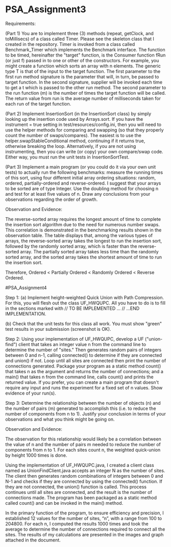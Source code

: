 # PSA_Assignment3

 Requirements:
 
 (Part 1) You are to implement three (3) methods (repeat, getClock, and toMillisecs) of a class called Timer. Please see the skeleton class that I created in the repository. Timer is invoked from a class called Benchmark_Timer which implements the Benchmark interface.
The function to be timed, hereinafter the "target" function, is the Consumer function fRun (or just f) passed in to one or other of the constructors. For example, you might create a function which sorts an array with n elements.
The generic type T is that of the input to the target function.
The first parameter to the first run method signature is the parameter that will, in turn, be passed to target function. In the second signature, supplier will be invoked each time to get a t which is passed to the other run method. The second parameter to the run function (m) is the number of times the target function will be called. The return value from run is the average number of milliseconds taken for each run of the target function.

(Part 2) Implement InsertionSort (in the InsertionSort class) by simply looking up the insertion code used by Arrays.sort. If you have the instrument = true setting in test/resources/config.ini, then you will need to use the helper methods for comparing and swapping (so that they properly count the number of swaps/compares). The easiest is to use the helper.swapStableConditional method, continuing if it returns true, otherwise breaking the loop. Alternatively, if you are not using instrumenting, then you can write (or copy) your own compare/swap code. Either way, you must run the unit tests in InsertionSortTest.

(Part 3) Implement a main program (or you could do it via your own unit tests) to actually run the following benchmarks: measure the running times of this sort, using four different initial array ordering situations: random, ordered, partially-ordered and reverse-ordered. I suggest that your arrays to be sorted are of type Integer. Use the doubling method for choosing n and test for at least five values of n. Draw any conclusions from your observations regarding the order of growth.


Observation and Evidence: 

The reverse-sorted array requires the longest amount of time to complete the insertion sort algorithm due to the need for numerous number swaps. This correlation is demonstrated in the benchmarking results shown in the observation table. The table displays that, among the various types of arrays, the reverse-sorted array takes the longest to run the insertion sort, followed by the randomly sorted array, which is faster than the reverse-sorted array. The partially sorted array takes less time than the randomly sorted array, and the sorted array takes the shortest amount of time to run the insertion sort. 

Therefore, Ordered < Partially Ordered < Randomly Ordered < Reverse Ordered.  


#PSA_Assignment4

Step 1: 
(a) Implement height-weighted Quick Union with Path Compression. For this, you will flesh out the class UF_HWQUPC. All you have to do is to fill in the sections marked with // TO BE IMPLEMENTED ... // ...END IMPLEMENTATION. 

(b) Check that the unit tests for this class all work. You must show "green" test results in your submission (screenshot is OK).  

Step 2: 
Using your implementation of UF_HWQUPC, develop a UF ("union-find") client that takes an integer value n from the command line to determine the number of "sites." Then generates random pairs of integers between 0 and n-1, calling connected() to determine if they are connected and union() if not. Loop until all sites are connected then print the number of connections generated. Package your program as a static method count() that takes n as the argument and returns the number of connections; and a main() that takes n from the command line, calls count() and prints the returned value. If you prefer, you can create a main program that doesn't require any input and runs the experiment for a fixed set of n values. Show evidence of your run(s). 

Step 3: 
Determine the relationship between the number of objects (n) and the number of pairs (m) generated to accomplish this (i.e. to reduce the number of components from n to 1). Justify your conclusion in terms of your observations and what you think might be going on. 


Observation and Evidence:

The observation for this relationship would likely be a correlation between the value of n and the number of pairs m needed to reduce the number of components from n to 1. For each sites count n, the weighted quick-union by height 1000 times is done. 

 

Using the implementation of UF_HWQUPC.java, I created a client class named as UnionFindClient.java accepts an integer N as the number of sites. The client then generates random combinations of integers between 0 and N-1 and checks if they are connected by using the connected() function. If they are not connected, the union() function is called. This process continues until all sites are connected, and the result is the number of connections made. The program has been packaged as a static method called count() and can be invoked in the main() method. 

In the primary function of the program, to ensure efficiency and precision, I established 12 values for the number of sites, “n”, with a range from 100 to 204800. For each n, I computed the results 1000 times and took the average to determine the number of connections required to connect all the sites. The results of my calculations are presented in the images and graph attached in the document.
